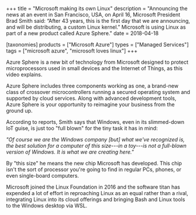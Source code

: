 +++
title = "Microsoft making its own Linux"
description = "Announcing the news at an event in San Francisco, USA, on April 16, Microsoft President Brad Smith said: “After 43 years, this is the first day that we are announcing, and will be distributing, a custom Linux kernel.” Microsoft is using Linux as part of a new product called Azure Sphere."
date = 2018-04-18

[taxonomies]
products = ["Microsoft Azure"]
types = ["Managed Services"]
tags = ["microsoft azure", "microsoft loves linux"]
+++

Azure Sphere is a new bit of technology from Microsoft designed to
protect microprocessors used in small devices and the Internet of
Things, as this video explains.

Azure Sphere includes three components working as one, a brand-new class
of crossover microcontrollers running a secured operating system and
supported by cloud services. Along with advanced development tools,
Azure Sphere is your opportunity to reimagine your business from the
ground up.

According to reports, Smith says that Windows, even in its slimmed-down
IoT guise, is just too "full blown" for the tiny task it has in mind:

*"Of course we are the Windows company \[but\] what we've recognized is,
the best solution for a computer of this size---in a toy---is not a
full-blown version of Windows. It is what we are creating here."*

By "this size" he means the new chip Microsoft has developed. This chip
isn't the sort of processor you're going to find in regular PCs, phones,
or even single-board computers.

Microsoft joined the Linux Foundation in 2016 and the software titan
has expended a lot of effort in reproaching Linux as an equal rather
than a rival, integrating Linux into its cloud offerings and bringing
Bash and Linux tools to the Windows desktop via WSL.
